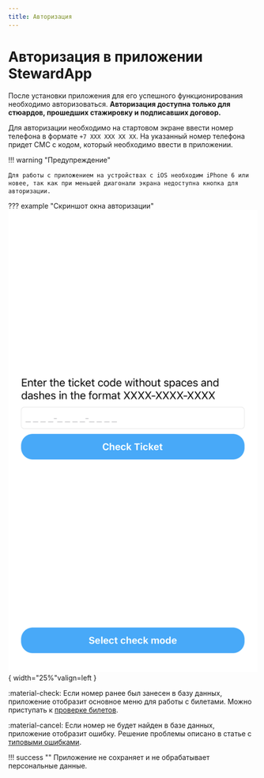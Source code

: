 ```yaml
---
title: Авторизация
---
```


# Авторизация в приложении StewardApp
После установки приложения для его успешного функционирования необходимо авторизоваться. **Авторизация доступна только для стюардов, прошедших стажировку и подписавших договор.**

Для авторизации необходимо на стартовом экране ввести номер телефона в формате `+7 XXX XXX XX XX`. На указанный номер телефона придет СМС с кодом, который необходимо ввести в приложении. 

!!! warning "Предупреждение"

    Для работы с приложением на устройствах с iOS необходим iPhone 6 или новее, так как при меньшей диагонали экрана недоступна кнопка для авторизации.

??? example "Скриншот окна авторизации"
    ![Главное меню приложения](../../assets/images/app-2.jpeg){ width="25%"valign=left }

:material-check: Если номер ранее был занесен в базу данных, приложение отобразит основное меню для работы с билетами. Можно приступать к [проверке билетов](tickets.md). 

:material-cancel: Если номер не будет найден в базе данных, приложение отобразит ошибку. Решение проблемы описано в статье с [типовыми ошибками](errors.md).

!!! success ""
    Приложение не сохраняет и не обрабатывает персональные данные.
